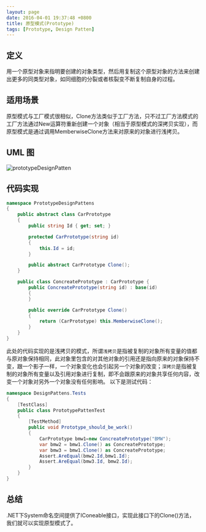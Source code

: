 ```yaml
---
layout: page
date: 2016-04-01 19:37:48 +0800 
title: 原型模式(Prototype)
tags: [Prototype, Design Patten]
---
```


## 定义

用一个原型对象来指明要创建的对象类型，然后用复制这个原型对象的方法来创建出更多的同类型对象，如同细胞的分裂或者核裂变不断复制自身的过程。

## 适用场景

原型模式与工厂模式很相似，Clone方法类似于工厂方法，只不过工厂方法模式的工厂方法通过New运算符重新创建一个对象（相当于原型模式的深拷贝实现），而原型模式是通过调用MemberwiseClone方法来对原来的对象进行浅拷贝。

## UML 图

![prototypeDesignPatten](http://www.plantuml.com/plantuml/png/TOz12eD034NtEKMW6qM4dg1ONBahz0Hn9fIXcf5CNBJMkrUe1QLq_LvU-5KoKXlx3j8zo41AFRgEKZgRQMX7uyP5kOOdun6eJQRax6DWJNhHQD4U0qzGuWA3tB3nSDYnR0N1vr3WzAtCEmdhBWfdESomrgCuPJBU_2Z-dVpAvUkqTQ5YySlCDm00)

## 代码实现

```csharp
namespace PrototypeDesignPattens
{
    public abstract class CarPrototype
    {
        public string Id { get; set; }

        protected CarPrototype(string id)
        {
            this.Id = id;
        }

        public abstract CarPrototype Clone();
    }

    public class ConcreatePrototype : CarPrototype {
        public ConcreatePrototype(string id) : base(id)
        {
        }

        public override CarPrototype Clone()
        {
            return (CarPrototype) this.MemberwiseClone();
        }
    }
}
```

此处的代码实现的是浅拷贝的模式，所谓`浅拷贝`是指被复制的对象所有变量的值都与原对象保持相同，此对象里包含的对其他对象的引用还是指向原来的对象保持不变，跟一个影子一样，一个对象变化也会引起另一个对象的改变；`深拷贝`是指被复制的对象所有变量以及引用对象进行复制，即不会跟原来的对象共享任何内容，改变一个对象对另外一个对象没有任何影响。
以下是测试代码：

```csharp
namespace DesignPattens.Tests
{
    [TestClass]
    public class PrototypePattenTest
    {
        [TestMethod]
        public void Prototype_should_be_work()
        {
            CarPrototype bmw1=new ConcreatePrototype("BMW");
            var bmw2 = bmw1.Clone() as ConcreatePrototype;
            var bmw3 = bmw1.Clone() as ConcreatePrototype;
            Assert.AreEqual(bmw2.Id,bmw1.Id);
            Assert.AreEqual(bmw3.Id, bmw2.Id);
        }
    }
}
```

## 总结

.NET下System命名空间提供了IConeable接口，实现此接口下的Clone()方法，我们就可以实现原型模式了。
